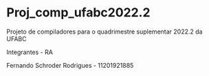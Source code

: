 # Proj_comp_ufabc2022.2
Projeto de compiladores para o quadrimestre suplementar 2022.2 da UFABC

Integrantes - RA 

Fernando Schroder Rodrigues - 11201921885
